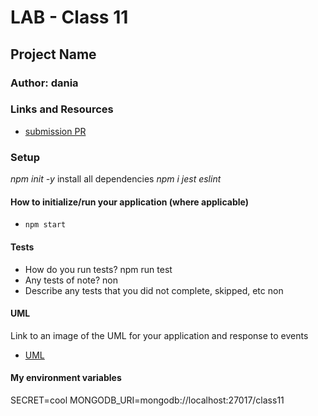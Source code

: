 # LAB - Class 11

## Project Name

### Author: dania

### Links and Resources

- [submission PR](https://github.com/401-advanced-javascript-dania/Lab-Class-11/pull/1)



### Setup
*npm init -y*
install all dependencies *npm i jest eslint*
#### How to initialize/run your application (where applicable)

- `npm start`

#### Tests

- How do you run tests?
npm run test
- Any tests of note?
non
- Describe any tests that you did not complete, skipped, etc
non
#### UML

Link to an image of the UML for your application and response to events
- [UML]()

####  My environment variables
SECRET=cool
MONGODB_URI=mongodb://localhost:27017/class11
